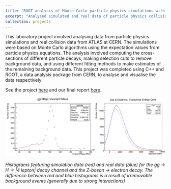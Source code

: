 ```yaml
---
title: "ROOT analysis of Monte Carlo particle physics simulations with ATLAS OpenData"
excerpt: "Analysed simulated and real data of particle physics collisions using C++ with ROOT <br/> <img src='/images/projects/ATLAS_montecarlo/opendata-header.png' alt='ATLAS OpenData' style='width:60%;border-radius:2%;' > "
collection: projects
---
```


This laboratory project involved analysing data from particle physics simulations and real collision data from ATLAS at CERN. The 
simulations were based on Monte Carlo algorithms using the expectation values from particle physics equations. The analysis involved 
computing the cross-sections of different particle decays, making selection cuts to remove background data, and using different fitting 
methods to make estimates of the remaining background data. This project was completed using C++ and ROOT, a data analysis package from 
CERN, to analyse and visualise the data respectively

See the project [here](https://github.com/dominicwllmsn/ATLAS-montecarlo) and our final report [here](https://github.com/dominicwllmsn/ATLAS-montecarlo/blob/master/LabReport_ATLAS.pdf).

<img src="/images/projects/ATLAS_montecarlo/combined.png" alt="Pleased" style="align:center" />

*Histograms featuring simulation data (red) and real data (blue) for the gg → H → |4 lepton| decay channel and the Z-boson → electron decay. 
The difference between red and blue histograms is a result of irremovable background events (generally due to strong interactions)*